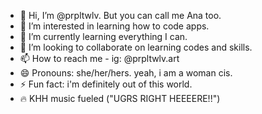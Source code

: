 - 👋 Hi, I’m @prpltwlv. But you can call me Ana too.
- 👀 I’m interested in learning how to code apps.
- 🌱 I’m currently learning everything I can.
- 💞️ I’m looking to collaborate on learning codes and skills.
- 📫 How to reach me - ig: @prpltwlv.art
- 😄 Pronouns: she/her/hers. yeah, i am a woman cis.
- ⚡ Fun fact: i'm definitely out of this world.
- 🔥 KHH music fueled ("UGRS RIGHT HEEEERE!!")

<!---
prpltwlv/prpltwlv is a ✨ special ✨ repository because its `READTHISIFYOURECURIOUS.md` (this file) appears on your GitHub profile.
--->
